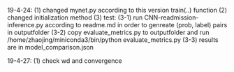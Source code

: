 19-4-24:
(1) changed mynet.py according to this version train(..) function
(2) changed initialization method
(3) test: (3-1) run CNN-readmission-inference.py according to readme.md in order to genreate (prob, label) pairs in outputfolder
          (3-2) copy evaluate_metrics.py to outputfolder and run /home/zhaojing/miniconda3/bin/python evaluate_metrics.py
          (3-3) results are in model_comparison.json 

19-4-27:
(1) check wd and convergence
